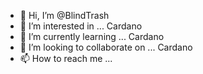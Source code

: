 - 👋 Hi, I’m @BlindTrash
- 👀 I’m interested in ... Cardano 
- 🌱 I’m currently learning ... Cardano
- 💞️ I’m looking to collaborate on ... Cardano 
- 📫 How to reach me ...

<!---
BlindTrash/BlindTrash is a ✨ special ✨ repository because its `README.md` (this file) appears on your GitHub profile.
You can click the Preview link to take a look at your changes.
--->
